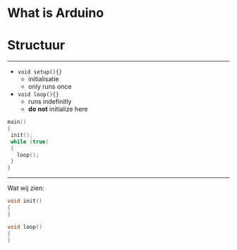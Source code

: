 # What is Arduino

# Structuur
----------------------------------------------------
-  ```void setup(){}```
     -  initialisatie
     - only runs once
- ```void loop(){}```
  - runs indefinitly
  - **do** **not** initialize here
 ``` c
main()
{
  init();
  while (true)
  {
    loop();
  }
}
```

---

Wat wij zien:

```c
void init()
{
}

void loop()
{
}
```
